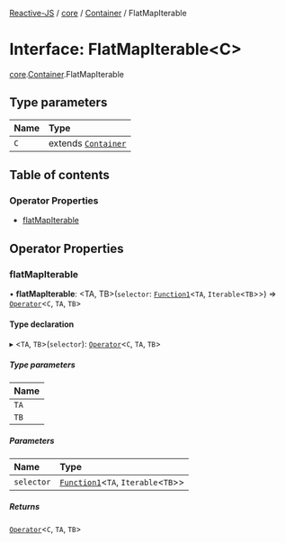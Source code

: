 [Reactive-JS](../README.md) / [core](../modules/core.md) / [Container](../modules/core.Container.md) / FlatMapIterable

# Interface: FlatMapIterable<C\>

[core](../modules/core.md).[Container](../modules/core.Container.md).FlatMapIterable

## Type parameters

| Name | Type |
| :------ | :------ |
| `C` | extends [`Container`](core.Container-1.md) |

## Table of contents

### Operator Properties

- [flatMapIterable](core.Container.FlatMapIterable.md#flatmapiterable)

## Operator Properties

### flatMapIterable

• **flatMapIterable**: <TA, TB\>(`selector`: [`Function1`](../modules/functions.md#function1)<`TA`, `Iterable`<`TB`\>\>) => [`Operator`](../modules/core.Container.md#operator)<`C`, `TA`, `TB`\>

#### Type declaration

▸ <`TA`, `TB`\>(`selector`): [`Operator`](../modules/core.Container.md#operator)<`C`, `TA`, `TB`\>

##### Type parameters

| Name |
| :------ |
| `TA` |
| `TB` |

##### Parameters

| Name | Type |
| :------ | :------ |
| `selector` | [`Function1`](../modules/functions.md#function1)<`TA`, `Iterable`<`TB`\>\> |

##### Returns

[`Operator`](../modules/core.Container.md#operator)<`C`, `TA`, `TB`\>
